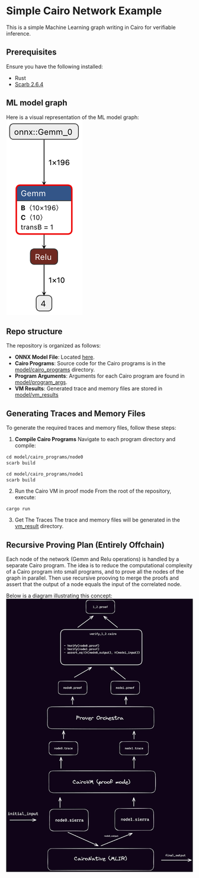 # Simple Cairo Network Example

This is a simple Machine Learning graph writing in Cairo for verifiable inference. 

## Prerequisites
Ensure you have the following installed:
- Rust
- [Scarb 2.6.4](https://docs.swmansion.com/scarb/download.html)

## ML model graph
Here is a visual representation of the ML model graph:
![Model graph](images/simple_network.onnx.png)

## Repo structure
The repository is organized as follows:
-  **ONNX Model File**: Located [here](model/simple_network.onnx).
-  **Cairo Programs**: Source code for the Cairo programs is in the [model/cairo_programs](model/cairo_programs) directory.
-  **Program Arguments**: Arguments for each Cairo program are found in [model/program_args](model/program_args).
-  **VM Results**: Generated trace and memory files are stored in [model/vm_results](model/vm_results)

## Generating Traces and Memory Files
To generate the required traces and memory files, follow these steps:
1. **Compile Cairo Programs**
Navigate to each program directory and compile:
```shell
cd model/cairo_programs/node0
scarb build
```
```shell
cd model/cairo_programs/node1
scarb build
```
2. Run the Cairo VM in proof mode
From the root of the repository, execute:
```shell
cargo run
```
3. Get The Traces
The trace and memory files will be generated in the [vm_result](model/vm_results/) directory.

## Recursive Proving Plan (Entirely Offchain)

Each node of the network (Gemm and Relu operations) is handled by a separate Cairo program. The idea is to reduce the computational complexity of a Cairo program into small programs, and to prove all the nodes of the graph in parallel. Then use recursive prooving to merge the proofs and assert that the output of a node equals the input of the correlated node. 


Below is a diagram illustrating this concept:
![Recursive Schema](images/recursive_schema.png)

